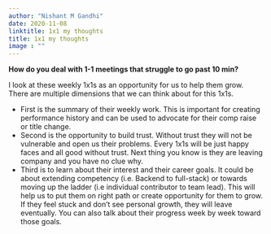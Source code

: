 ```yaml
---
author: "Nishant M Gandhi"
date: 2020-11-08
linktitle: 1x1 my thoughts
title: 1x1 my thoughts
image : ""
---
```


**How do you deal with 1-1 meetings that struggle to go past 10 min?**

I look at these weekly 1x1s as an opportunity for us to help them grow. There are multiple dimensions that we can think about for this 1x1s.

+ First is the summary of their weekly work. This is important for creating performance history and can be used to advocate for their comp raise or title change.
+ Second is the opportunity to build trust. Without trust they will not be vulnerable and open us their problems. Every 1x1s will be just happy faces and all good without trust. Next thing you know is they are leaving company and you have no clue why.
+ Third is to learn about their interest and their career goals. It could be about extending competency (i.e. Backend to full-stack) or towards moving up the ladder (i.e individual contributor to team lead). This will help us to put them on right path or create opportunity for them to grow. If they feel stuck and don’t see personal growth, they will leave eventually. You can also talk about their progress week by week toward those goals.
